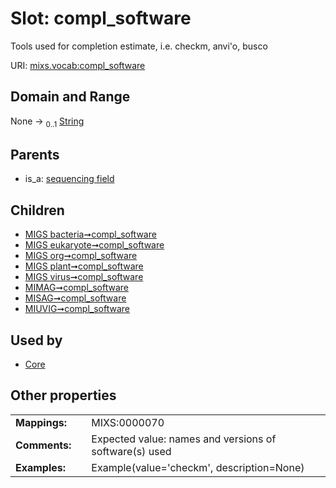 
# Slot: compl_software


Tools used for completion estimate, i.e. checkm, anvi'o, busco

URI: [mixs.vocab:compl_software](https://w3id.org/mixs/vocab/compl_software)


## Domain and Range

None &#8594;  <sub>0..1</sub> [String](types/String.md)

## Parents

 *  is_a: [sequencing field](sequencing_field.md)

## Children

 *  [MIGS bacteria➞compl_software](MIGS_bacteria_compl_software.md)
 *  [MIGS eukaryote➞compl_software](MIGS_eukaryote_compl_software.md)
 *  [MIGS org➞compl_software](MIGS_org_compl_software.md)
 *  [MIGS plant➞compl_software](MIGS_plant_compl_software.md)
 *  [MIGS virus➞compl_software](MIGS_virus_compl_software.md)
 *  [MIMAG➞compl_software](MIMAG_compl_software.md)
 *  [MISAG➞compl_software](MISAG_compl_software.md)
 *  [MIUVIG➞compl_software](MIUVIG_compl_software.md)

## Used by

 * [Core](Core.md)

## Other properties

|  |  |  |
| --- | --- | --- |
| **Mappings:** | | MIXS:0000070 |
| **Comments:** | | Expected value: names and versions of software(s) used |
| **Examples:** | | Example(value='checkm', description=None) |

